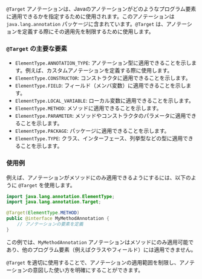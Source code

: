 `@Target` アノテーションは、Javaのアノテーションがどのようなプログラム要素に適用できるかを指定するために使用されます。このアノテーションは `java.lang.annotation` パッケージに含まれています。`@Target` は、アノテーションを定義する際にその適用先を制限するために使用します。

### `@Target` の主要な要素

- `ElementType.ANNOTATION_TYPE`: アノテーション型に適用できることを示します。例えば、カスタムアノテーションを定義する際に使用します。
- `ElementType.CONSTRUCTOR`: コンストラクタに適用できることを示します。
- `ElementType.FIELD`: フィールド（メンバ変数）に適用できることを示します。
- `ElementType.LOCAL_VARIABLE`: ローカル変数に適用できることを示します。
- `ElementType.METHOD`: メソッドに適用できることを示します。
- `ElementType.PARAMETER`: メソッドやコンストラクタのパラメータに適用できることを示します。
- `ElementType.PACKAGE`: パッケージに適用できることを示します。
- `ElementType.TYPE`: クラス、インターフェース、列挙型などの型に適用できることを示します。

### 使用例

例えば、アノテーションがメソッドにのみ適用できるようにするには、以下のように `@Target` を使用します。

```java
import java.lang.annotation.ElementType;
import java.lang.annotation.Target;

@Target(ElementType.METHOD)
public @interface MyMethodAnnotation {
    // アノテーションの要素を定義
}
```

この例では、`MyMethodAnnotation` アノテーションはメソッドにのみ適用可能であり、他のプログラム要素（例えばクラスやフィールド）には適用できません。

`@Target` を適切に使用することで、アノテーションの適用範囲を制限し、アノテーションの意図した使い方を明確にすることができます。

